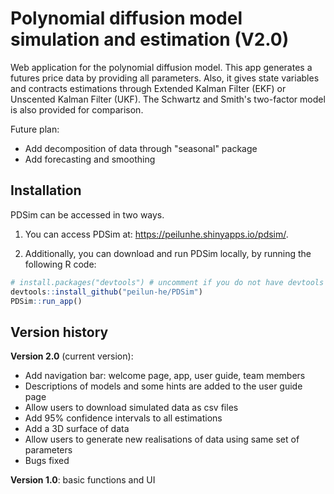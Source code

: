 # Polynomial diffusion model simulation and estimation (V2.0)
Web application for the polynomial diffusion model. This app generates a futures price data by providing all parameters. Also, it gives state variables and contracts estimations through Extended Kalman Filter (EKF) or Unscented Kalman Filter (UKF). The Schwartz and Smith's two-factor model is also provided for comparison. 

Future plan: 
- Add decomposition of data through "seasonal" package 
- Add forecasting and smoothing 

## Installation
PDSim can be accessed in two ways. 

1. You can access PDSim at: https://peilunhe.shinyapps.io/pdsim/. 

2. Additionally, you can download and run PDSim locally, by running the following R code: 

```r
# install.packages("devtools") # uncomment if you do not have devtools installed
devtools::install_github("peilun-he/PDSim")
PDSim::run_app()
```

## Version history 
**Version 2.0** (current version): 
- Add navigation bar: welcome page, app, user guide, team members
- Descriptions of models and some hints are added to the user guide page
- Allow users to download simulated data as csv files
- Add 95% confidence intervals to all estimations 
- Add a 3D surface of data
- Allow users to generate new realisations of data using same set of parameters
- Bugs fixed 

**Version 1.0**: basic functions and UI
